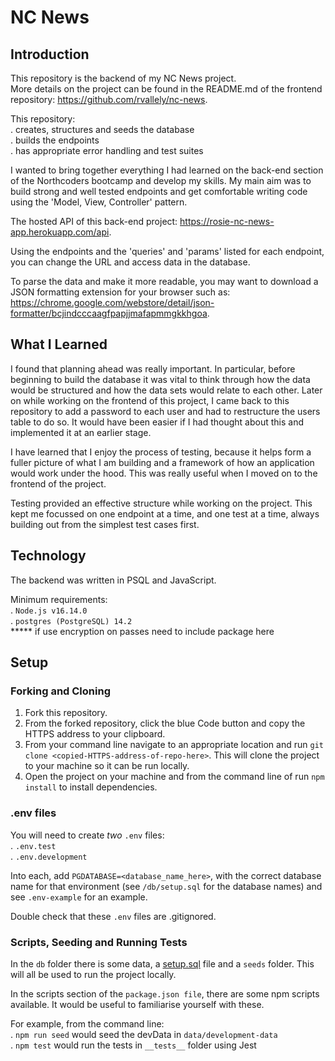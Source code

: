 # NC News

## Introduction

This repository is the backend of my NC News project.  
More details on the project can be found in the README.md of the frontend repository: https://github.com/rvallely/nc-news. 

This repository:  
. creates, structures and seeds the database  
. builds the endpoints  
. has appropriate error handling and test suites

I wanted to bring together everything I had learned on the back-end section of the Northcoders bootcamp and develop my skills. My main aim was to build strong and well tested endpoints and get comfortable writing code using the 'Model, View, Controller' pattern.

The hosted API of this back-end project: https://rosie-nc-news-app.herokuapp.com/api. 

Using the endpoints and the 'queries' and 'params' listed for each endpoint, you can change the URL and access data in the database.  
  
  To parse the data and make it more readable, you may want to download a JSON formatting extension for your browser such as: https://chrome.google.com/webstore/detail/json-formatter/bcjindcccaagfpapjjmafapmmgkkhgoa.

## What I Learned

I found that planning ahead was really important. In particular, before beginning to build the database it was vital to think through how the data would be structured and how the data sets would relate to each other. Later on while working on the frontend of this project, I came back to this repository to add a password to each user and had to restructure the users table to do so. It would have been easier if I had thought about this and implemented it at an earlier stage.

I have learned that I enjoy the process of testing, because it helps form a fuller picture of what I am building and a framework of how an application would work under the hood. This was really useful when I moved on to the frontend of the project. 

Testing provided an effective structure while working on the project. This kept me focussed on one endpoint at a time, and one test at a time, always building out from the simplest test cases first.

## Technology

The backend was written in PSQL and JavaScript.  
  
  Minimum requirements:  
. `Node.js v16.14.0`  
. `postgres (PostgreSQL) 14.2`  
***** if use encryption on passes need to include package here

## Setup

### Forking and Cloning 

1. Fork this repository.
2. From the forked repository, click the blue Code button and copy the HTTPS address to your clipboard. 
3. From your command line navigate to an appropriate location and run `git clone <copied-HTTPS-address-of-repo-here>`. This will clone the project to your machine so it can be run locally.
3. Open the project on your machine and from the command line of run `npm install` to install dependencies.

### .env files

You will need to create _two_ `.env` files:  
. `.env.test`  
. `.env.development`

Into each, add `PGDATABASE=<database_name_here>`, with the correct database name for that environment (see `/db/setup.sql` for the database names) and see `.env-example` for an example. 

Double check that these `.env` files are .gitignored.

### Scripts, Seeding and Running Tests

In the `db` folder there is some data, a [setup.sql](./db/setup.sql) file and a `seeds` folder. This will all be used to run the project locally.

In the scripts section of the `package.json file`, there are some npm scripts available. It would be useful to familiarise yourself with these.
  
  For example, from the command line:  
  . `npm run seed` would seed the devData in `data/development-data`  
  . `npm test` would run the tests in `__tests__` folder using Jest
